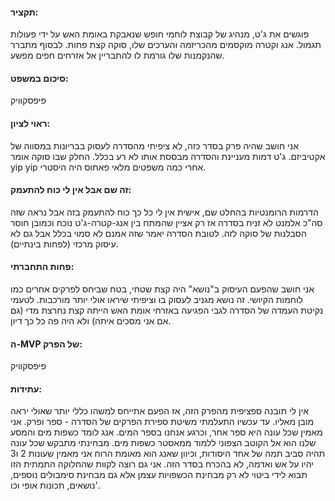#### **תקציר:**
פוגשים את ג'ט, מנהיג של קבוצת לוחמי חופש שנאבקת באומת האש על ידי פעולות תגמול. אנג וקטרה מוקסמים מהכריזמה והערכים שלו, סוקה קצת פחות. לבסוף מתברר שהנקמנות שלו גורמת לו להתבריין אל אזרחים חפים מפשע.
#### **סיכום במשפט:**
פיפסקוויק
#### **ראוי לציון:**
אני חושב שהיה פרק בסדר כזה, לא ציפיתי מהסדרה לעסוק בבריונות במסווה של אקטיביזם. ג'ט דמות מעניינת והסדרה מבססת אותו לא רע בכלל.
החלק שבו סוקה אומר yip yip אחרי כמה משפטים מלאי פאתוס היה היסטרי. 
#### **זה שם אבל אין לי כוח להתעמק:**
הדרמות הרומנטיות בהחלט שם, אישית אין לי כל כך כוח להתעמק בזה אבל נראה שזה סה"כ אלמנט לא זניח בסדרה אז רק אציין שהמתח בין אנג-קטרה-ג'ט נוכח וכמובן חוסר הסבלנות של סוקה לזה. לטובת הסדרה יאמר שזה אמנם לא סמוי בכלל אבל גם לא עיסוק מרכזי (לפחות בינתיים).
#### **פחות התחברתי:**
אני חושב שהפעם העיסוק ב"נושא" היה קצת שטחי, בטח שביחס לפרקים אחרים כמו לוחמות הקיושי. זה נושא מגניב לעסוק בו וציפיתי שיראו אולי יותר מורכבות. לטעמי נקיטת העמדה של הסדרה לגבי הפגיעה באזרחי אומת האש הייתה קצת נחרצת מדי (גם אם אני מסכים איתה) ולא היה פה כל כך דיון.
#### **ה-MVP של הפרק:**
פיפסקוויק
#### **עתידות:**
אין לי תובנה ספציפית מהפרק הזה, אז הפעם אתייחס למשהו כללי יותר שאולי יראה מובן מאליו. עד עכשיו התעלמתי משיטת ספירת הפרקים של הסדרה - ספר ופרק. אני מאמין שכל עונה היא ספר אחר, וכרגע אנחנו בספר המים. אנג לומד כשפות מים והמסע שלנו הוא אל הקוטב הצפוני ללמוד ממאסטר כשפות מים. מבחינתי מתבקש שכל עונה תהיה סביב תמה של אחד היסודות, וכיוון שאנג הוא מאומת הרוח אני מאמין שעונות 2 ו3 יהיו על אש ואדמה, לא בהכרח בסדר הזה. אני גם רוצה לקוות שהחלוקה התמתית הזו תבוא לידי ביטוי לא רק מבחינת הכשפויות עצמן אלא גם מבחינת סימבולים נוספים, נושאים, תכונות אופי וכו'.